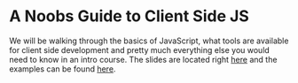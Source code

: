 # A Noobs Guide to Client Side JS

We will be walking through the basics of JavaScript, what tools are available for client side development and pretty much everything else you would need to know in an intro course. The slides are located right [here](http://yycjs.com/framework-shootout) and the examples can be found [here](https://github.com/yycjs/framework-shootout/tree/gh-pages/examples).
